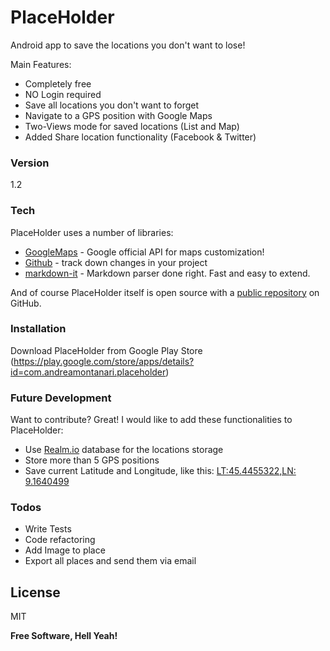 # PlaceHolder
Android app to save the locations you don't want to lose!

Main Features:
  - Completely free
  - NO Login required
  - Save all locations you don't want to forget
  - Navigate to a GPS position with Google Maps
  - Two-Views mode for saved locations (List and Map)
  - Added Share location functionality (Facebook & Twitter)


### Version
1.2

### Tech

PlaceHolder uses a number of libraries:

* [GoogleMaps](https://developers.google.com/maps/documentation/android-api/intro) - Google official API for maps customization!
* [Github](https://github.com/andreamontanari/PlaceHolder) - track down changes in your project
* [markdown-it](http://daringfireball.net/projects/markdown/) - Markdown parser done right. Fast and easy to extend.

And of course PlaceHolder itself is open source with a [public repository](https://github.com/andreamontanari/PlaceHolder)
 on GitHub.

### Installation

Download PlaceHolder from Google Play Store (https://play.google.com/store/apps/details?id=com.andreamontanari.placeholder)

### Future Development

Want to contribute? Great!
I would like to add these functionalities to PlaceHolder:
- Use [Realm.io](https://realm.io) database for the locations storage
- Store more than 5 GPS positions
- Save current Latitude and Longitude, like this: [LT:45.4455322,LN: 9.1640499](https://www.google.it/maps/place/Via+dei+Crollalanza,+6,+20143+Milano/@45.4455322,9.1640499,17z/data=!3m1!4b1!4m5!3m4!1s0x4786c3f201bb6751:0x5a10f2924c645c41!8m2!3d45.4455285!4d9.1662439)


### Todos

 - Write Tests
 - Code refactoring
 - Add Image to place
 - Export all places and send them via email

License
----

MIT

**Free Software, Hell Yeah!**
